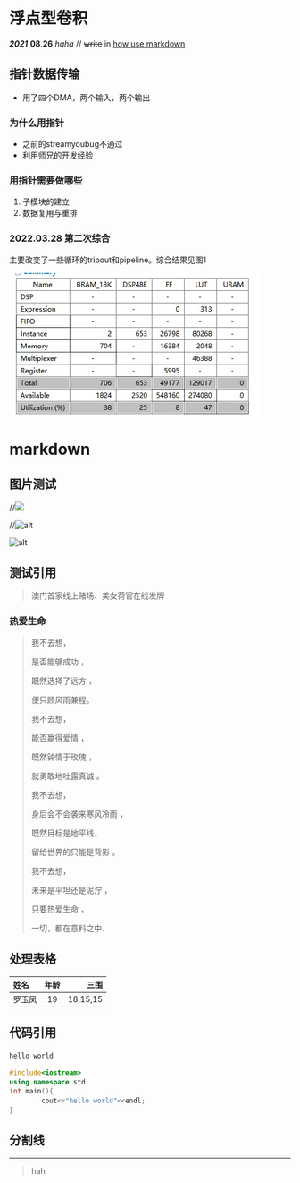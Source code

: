 # 浮点型卷积


***2021***.**08**.__26__ _haha_ // ~~write~~ in [how use markdown](https://www.youtube.com/watch?v=EigxHkpqJdA "需要用到翻墙软件") 


## 指针数据传输

- 用了四个DMA，两个输入，两个输出

### 为什么用指针

- 之前的streamyoubug不通过
- 利用师兄的开发经验

### 用指针需要做哪些

1. 子模块的建立
2. 数据复用与重排

### 2022.03.28  第二次综合

主要改变了一些循环的tripout和pipeline。综合结果见图1

![alt][img02]








# markdown 
## 图片测试

//![](https://cdn-media-1.freecodecamp.org/images/1*D3L--z7Mx3-LqL9o6sbUgQ.png) 

//![alt](https://cdn-media-1.freecodecamp.org/images/1*D3L--z7Mx3-LqL9o6sbUgQ.png "测试图片")

![alt][img01]

## 测试引用

>澳门首家线上赌场、美女荷官在线发牌

### 热爱生命

 > 我不去想， 
 > 
 > 是否能够成功 ，
 > 
 > 既然选择了远方 ，
 > 
 > 便只顾风雨兼程。
 > 
 > 我不去想，
 > 
 > 能否赢得爱情 ，
 > 
 > 既然钟情于玫瑰 ，
 > 
 > 就勇敢地吐露真诚 。
 > 
 > 我不去想，
 > 
 > 身后会不会袭来寒风冷雨 ，
 > 
 > 既然目标是地平线，
 > 
 > 留给世界的只能是背影 。
 > 
 > 我不去想，
 > 
 > 未来是平坦还是泥泞 ，
 > 
 > 只要热爱生命 ，
 > 
 > 一切，都在意料之中.

## 处理表格

 |  姓名   |  年龄    |  三围         |
 | :----------   |  :---------:  | ---------------: |
 | 罗玉凤  | 19       |18,15,15       | 
 


## 代码引用

`hello world`

```c++
#include<iostream>
using namespace std;
int main(){
        cout<<"hello world"<<endl;
}
```

## 分割线

*** 
>hah


[img01]:https://cdn-media-1.freecodecamp.org/images/1*D3L--z7Mx3-LqL9o6sbUgQ.png "测试文章内引用"
[img02]:https://github.com/BintaoWang/conv_int8_v2/blob/master/result/64-64-16-64sulotion2.jpg "第二次综合结果"
